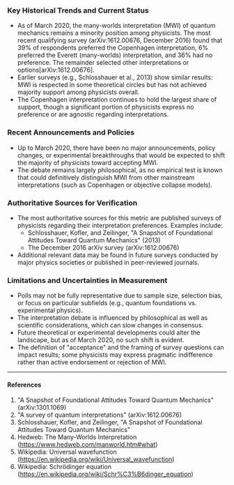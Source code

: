### Key Historical Trends and Current Status

- As of March 2020, the many-worlds interpretation (MWI) of quantum mechanics remains a minority position among physicists. The most recent qualifying survey (arXiv:1612.00676, December 2016) found that 39% of respondents preferred the Copenhagen interpretation, 6% preferred the Everett (many-worlds) interpretation, and 36% had no preference. The remainder selected other interpretations or options[arXiv:1612.00676].
- Earlier surveys (e.g., Schlosshauer et al., 2013) show similar results: MWI is respected in some theoretical circles but has not achieved majority support among physicists overall.
- The Copenhagen interpretation continues to hold the largest share of support, though a significant portion of physicists express no preference or are agnostic regarding interpretations.

### Recent Announcements and Policies

- Up to March 2020, there have been no major announcements, policy changes, or experimental breakthroughs that would be expected to shift the majority of physicists toward accepting MWI.
- The debate remains largely philosophical, as no empirical test is known that could definitively distinguish MWI from other mainstream interpretations (such as Copenhagen or objective collapse models).

### Authoritative Sources for Verification

- The most authoritative sources for this metric are published surveys of physicists regarding their interpretation preferences. Examples include:
  - Schlosshauer, Kofler, and Zeilinger, "A Snapshot of Foundational Attitudes Toward Quantum Mechanics" (2013)
  - The December 2016 arXiv survey (arXiv:1612.00676)
- Additional relevant data may be found in future surveys conducted by major physics societies or published in peer-reviewed journals.

### Limitations and Uncertainties in Measurement

- Polls may not be fully representative due to sample size, selection bias, or focus on particular subfields (e.g., quantum foundations vs. experimental physics).
- The interpretation debate is influenced by philosophical as well as scientific considerations, which can slow changes in consensus.
- Future theoretical or experimental developments could alter the landscape, but as of March 2020, no such shift is evident.
- The definition of "acceptance" and the framing of survey questions can impact results; some physicists may express pragmatic indifference rather than active endorsement or rejection of MWI.

---

#### References
1. "A Snapshot of Foundational Attitudes Toward Quantum Mechanics" (arXiv:1301.1069)
2. "A survey of quantum interpretations" (arXiv:1612.00676)
3. Schlosshauer, Kofler, and Zeilinger, "A Snapshot of Foundational Attitudes Toward Quantum Mechanics"
4. Hedweb: The Many-Worlds Interpretation (https://www.hedweb.com/manworld.htm#what)
5. Wikipedia: Universal wavefunction (https://en.wikipedia.org/wiki/Universal_wavefunction)
6. Wikipedia: Schrödinger equation (https://en.wikipedia.org/wiki/Schr%C3%B6dinger_equation)